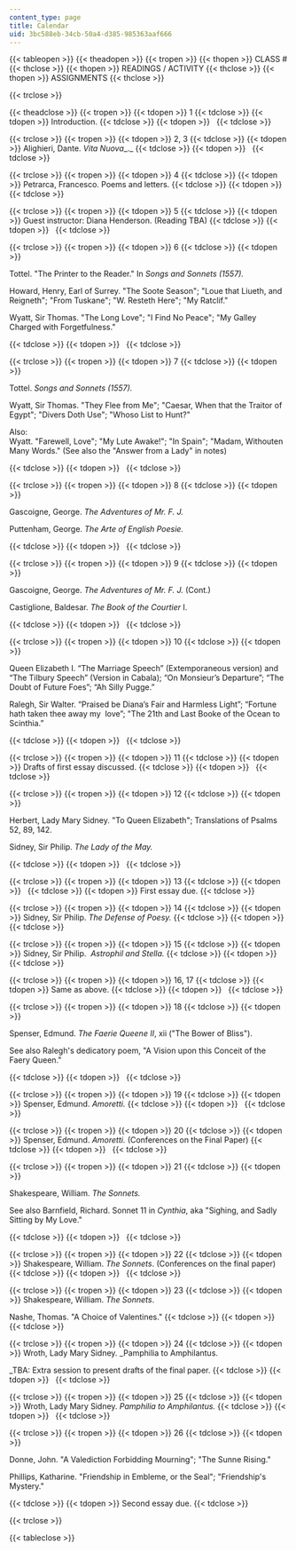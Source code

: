 ```yaml
---
content_type: page
title: Calendar
uid: 3bc588eb-34cb-50a4-d385-985363aaf666
---
```


{{< tableopen >}}
{{< theadopen >}}
{{< tropen >}}
{{< thopen >}}
CLASS #
{{< thclose >}}
{{< thopen >}}
READINGS / ACTIVITY
{{< thclose >}}
{{< thopen >}}
ASSIGNMENTS
{{< thclose >}}

{{< trclose >}}

{{< theadclose >}}
{{< tropen >}}
{{< tdopen >}}
1
{{< tdclose >}}
{{< tdopen >}}
Introduction.
{{< tdclose >}}
{{< tdopen >}}
 
{{< tdclose >}}

{{< trclose >}}
{{< tropen >}}
{{< tdopen >}}
2, 3
{{< tdclose >}}
{{< tdopen >}}
Alighieri, Dante. _Vita Nuova__._
{{< tdclose >}}
{{< tdopen >}}
 
{{< tdclose >}}

{{< trclose >}}
{{< tropen >}}
{{< tdopen >}}
4
{{< tdclose >}}
{{< tdopen >}}
Petrarca, Francesco. Poems and letters.
{{< tdclose >}}
{{< tdopen >}}
 
{{< tdclose >}}

{{< trclose >}}
{{< tropen >}}
{{< tdopen >}}
5
{{< tdclose >}}
{{< tdopen >}}
Guest instructor: Diana Henderson. (Reading TBA)
{{< tdclose >}}
{{< tdopen >}}
 
{{< tdclose >}}

{{< trclose >}}
{{< tropen >}}
{{< tdopen >}}
6
{{< tdclose >}}
{{< tdopen >}}


Tottel. "The Printer to the Reader." In _Songs and Sonnets (1557)._ 

Howard, Henry, Earl of Surrey. "The Soote Season"; "Loue that Liueth, and Reigneth"; "From Tuskane"; "W. Resteth Here"; "My Ratclif."

Wyatt, Sir Thomas. "The Long Love"; "I Find No Peace"; "My Galley Charged with Forgetfulness."


{{< tdclose >}}
{{< tdopen >}}
 
{{< tdclose >}}

{{< trclose >}}
{{< tropen >}}
{{< tdopen >}}
7
{{< tdclose >}}
{{< tdopen >}}


Tottel. _Songs and Sonnets (1557)._

Wyatt, Sir Thomas. "They Flee from Me"; "Caesar, When that the Traitor of Egypt"; "Divers Doth Use"; "Whoso List to Hunt?"

Also:  
Wyatt. "Farewell, Love"; "My Lute Awake!"; "In Spain"; "Madam, Withouten Many Words." (See also the "Answer from a Lady" in notes)


{{< tdclose >}}
{{< tdopen >}}
 
{{< tdclose >}}

{{< trclose >}}
{{< tropen >}}
{{< tdopen >}}
8
{{< tdclose >}}
{{< tdopen >}}


Gascoigne, George. _The Adventures of Mr. F. J._

Puttenham, George. _The Arte of English Poesie._


{{< tdclose >}}
{{< tdopen >}}
 
{{< tdclose >}}

{{< trclose >}}
{{< tropen >}}
{{< tdopen >}}
9
{{< tdclose >}}
{{< tdopen >}}


Gascoigne, George. _The Adventures of Mr. F. J._ (Cont.)

Castiglione, Baldesar. _The Book of the Courtier_ I.


{{< tdclose >}}
{{< tdopen >}}
 
{{< tdclose >}}

{{< trclose >}}
{{< tropen >}}
{{< tdopen >}}
10
{{< tdclose >}}
{{< tdopen >}}


Queen Elizabeth I. “The Marriage Speech” (Extemporaneous version) and “The Tilbury Speech” (Version in Cabala); “On Monsieur’s Departure”; “The Doubt of Future Foes”; “Ah Silly Pugge.”

Ralegh, Sir Walter. “Praised be Diana’s Fair and Harmless Light”; “Fortune hath taken thee away my  love”; "The 21th and Last Booke of the Ocean to Scinthia.”


{{< tdclose >}}
{{< tdopen >}}
 
{{< tdclose >}}

{{< trclose >}}
{{< tropen >}}
{{< tdopen >}}
11
{{< tdclose >}}
{{< tdopen >}}
Drafts of first essay discussed.
{{< tdclose >}}
{{< tdopen >}}
 
{{< tdclose >}}

{{< trclose >}}
{{< tropen >}}
{{< tdopen >}}
12
{{< tdclose >}}
{{< tdopen >}}


Herbert, Lady Mary Sidney. "To Queen Elizabeth"; Translations of Psalms 52, 89, 142.

Sidney, Sir Philip. _The Lady of the May._


{{< tdclose >}}
{{< tdopen >}}
 
{{< tdclose >}}

{{< trclose >}}
{{< tropen >}}
{{< tdopen >}}
13
{{< tdclose >}}
{{< tdopen >}}
 
{{< tdclose >}}
{{< tdopen >}}
First essay due.
{{< tdclose >}}

{{< trclose >}}
{{< tropen >}}
{{< tdopen >}}
14
{{< tdclose >}}
{{< tdopen >}}
Sidney, Sir Philip. _The Defense of Poesy._
{{< tdclose >}}
{{< tdopen >}}
 
{{< tdclose >}}

{{< trclose >}}
{{< tropen >}}
{{< tdopen >}}
15
{{< tdclose >}}
{{< tdopen >}}
Sidney, Sir Philip.  _Astrophil and Stella._
{{< tdclose >}}
{{< tdopen >}}
 
{{< tdclose >}}

{{< trclose >}}
{{< tropen >}}
{{< tdopen >}}
16, 17
{{< tdclose >}}
{{< tdopen >}}
Same as above.
{{< tdclose >}}
{{< tdopen >}}
 
{{< tdclose >}}

{{< trclose >}}
{{< tropen >}}
{{< tdopen >}}
18
{{< tdclose >}}
{{< tdopen >}}


Spenser, Edmund. _The Faerie Queene II_, xii ("The Bower of Bliss").

See also Ralegh's dedicatory poem, "A Vision upon this Conceit of the Faery Queen."


{{< tdclose >}}
{{< tdopen >}}
 
{{< tdclose >}}

{{< trclose >}}
{{< tropen >}}
{{< tdopen >}}
19
{{< tdclose >}}
{{< tdopen >}}
Spenser, Edmund. _Amoretti._
{{< tdclose >}}
{{< tdopen >}}
 
{{< tdclose >}}

{{< trclose >}}
{{< tropen >}}
{{< tdopen >}}
20
{{< tdclose >}}
{{< tdopen >}}
Spenser, Edmund. _Amoretti._ (Conferences on the Final Paper)
{{< tdclose >}}
{{< tdopen >}}
 
{{< tdclose >}}

{{< trclose >}}
{{< tropen >}}
{{< tdopen >}}
21
{{< tdclose >}}
{{< tdopen >}}


Shakespeare, William. _The Sonnets._

See also Barnfield, Richard. Sonnet 11 in _Cynthia_, aka "Sighing, and Sadly Sitting by My Love."


{{< tdclose >}}
{{< tdopen >}}
 
{{< tdclose >}}

{{< trclose >}}
{{< tropen >}}
{{< tdopen >}}
22
{{< tdclose >}}
{{< tdopen >}}
Shakespeare, William. _The Sonnets_. (Conferences on the final paper)
{{< tdclose >}}
{{< tdopen >}}
 
{{< tdclose >}}

{{< trclose >}}
{{< tropen >}}
{{< tdopen >}}
23
{{< tdclose >}}
{{< tdopen >}}
Shakespeare, William. _The Sonnets_.  
  
Nashe, Thomas. "A Choice of Valentines."
{{< tdclose >}}
{{< tdopen >}}
 
{{< tdclose >}}

{{< trclose >}}
{{< tropen >}}
{{< tdopen >}}
24
{{< tdclose >}}
{{< tdopen >}}
Wroth, Lady Mary Sidney. _Pamphilia to Amphilantus.  
  
_TBA: Extra session to present drafts of the final paper.
{{< tdclose >}}
{{< tdopen >}}
 
{{< tdclose >}}

{{< trclose >}}
{{< tropen >}}
{{< tdopen >}}
25
{{< tdclose >}}
{{< tdopen >}}
Wroth, Lady Mary Sidney. _Pamphilia to Amphilantus._
{{< tdclose >}}
{{< tdopen >}}
 
{{< tdclose >}}

{{< trclose >}}
{{< tropen >}}
{{< tdopen >}}
26
{{< tdclose >}}
{{< tdopen >}}


Donne, John. "A Valediction Forbidding Mourning"; "The Sunne Rising."

Phillips, Katharine. "Friendship in Embleme, or the Seal"; "Friendship's Mystery."


{{< tdclose >}}
{{< tdopen >}}
Second essay due.
{{< tdclose >}}

{{< trclose >}}

{{< tableclose >}}